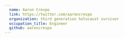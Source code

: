 ```yaml
---
  name: Aaron Crespo
  link: https://twitter.com/aaroncrespo
  organization: third generation holocaust survivor
  occupation_title: Engineer
  github: aaroncrespo
---
```

